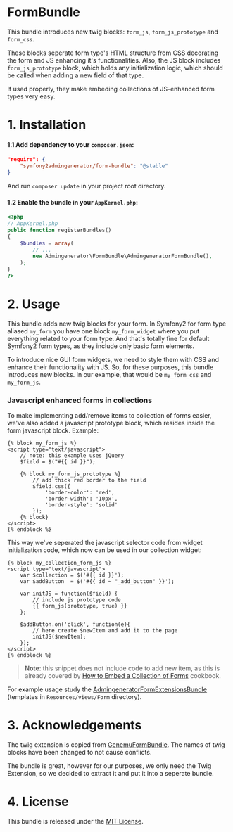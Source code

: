 FormBundle
==========

This bundle introduces new twig blocks: `form_js`, `form_js_prototype` and `form_css`.

These blocks seperate form type's HTML structure from CSS decorating the form and JS enhancing it's functionalities. Also, the JS block includes `form_js_prototype` block, which holds any initialization logic, which should be called when adding a new field of that type.

If used properly, they make embeding collections of JS-enhanced form types very easy.

# 1. Installation

#### 1.1 Add dependency to your `composer.json`:

```json
"require": {
    "symfony2admingenerator/form-bundle": "@stable"
}
```

And run `composer update` in your project root directory.

#### 1.2 Enable the bundle in your `AppKernel.php`:


```php
<?php
// AppKernel.php
public function registerBundles()
{
    $bundles = array(
        // ...
        new Admingenerator\FormBundle\AdmingeneratorFormBundle(),
    );
}
?>
```

# 2. Usage

This bundle adds new twig blocks for your form. In Symfony2 for form type aliased `my_form` you have one block `my_form_widget` where you put everything related to your form type. And that's totally fine for default Symfony2 form types, as they include only basic form elements.

To introduce nice GUI form widgets, we need to style them with CSS and enhance their functionality with JS. So, for these purposes, this bundle introduces new blocks. In our example, that would be `my_form_css` and `my_form_js`.

### Javascript enhanced forms in collections

To make implementing add/remove items to collection of forms easier, we've also added a javascript prototype block, which resides inside the form javascript block. Example:

```html+django
{% block my_form_js %}
<script type="text/javascript">
	// note: this example uses jQuery
	$field = $("#{{ id }}");

	{% block my_form_js_prototype %}
		// add thick red border to the field
		$field.css({
			'border-color': 'red',
			'border-width': '10px',
			'border-style': 'solid'
		});
	{% block}
</script>
{% endblock %}
```

This way we've seperated the javascript selector code from widget initialization code, which now can be used in our collection widget:

```html+django
{% block my_collection_form_js %}
<script type="text/javascript">
	var $collection = $('#{{ id }}');
	var $addButton 	= $('#{{ id ~ "_add_button" }}');

	var initJS = function($field) {
		// include js prototype code
		{{ form_js(prototype, true) }}
	};

	$addButton.on('click', function(e){
		// here create $newItem and add it to the page
		initJS($newItem);
	});
</script>
{% endblock %}
```

> **Note**: this snippet does not include code to add new item, as this is already covered by [How to Embed a Collection of Forms][sf2-cookbook-collection-add] cookbook.

For example usage study the [AdmingeneratorFormExtensionsBundle][s2a-form-extensions] (templates in `Resources/views/Form` directory).

# 3. Acknowledgements

The twig extension is copied from [GenemuFormBundle](https://github.com/genemu/GenemuFormBundle/). The names of twig blocks have been changed to not cause conflicts.

The bundle is great, however for our purposes, we only need the Twig Extension, so we decided to extract it and put it into a seperate bundle.

# 4. License

This bundle is released under the [MIT License](LICENSE).

[sf2-cookbook-collection-add]: http://symfony.com/doc/current/cookbook/form/form_collections.html
[s2a-form-extensions]: http://github.com/symfony2admingenerator/FormExtensionsBundle
